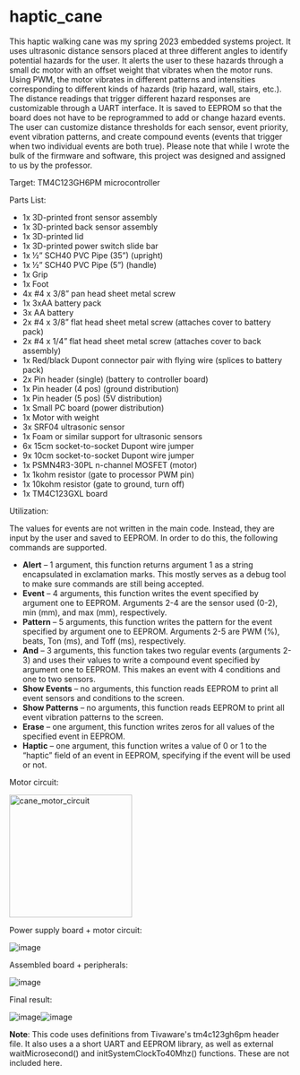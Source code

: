 # haptic_cane
This haptic walking cane was my spring 2023 embedded systems project. It uses ultrasonic distance sensors placed at three different angles to identify potential hazards for the user. It alerts the user to these hazards through a small dc motor with an offset weight that vibrates when the motor runs. Using PWM, the motor vibrates in different patterns and intensities corresponding to different kinds of hazards (trip hazard, wall, stairs, etc.). The distance readings that trigger different hazard responses are customizable through a UART interface. It is saved to EEPROM so that the board does not have to be reprogrammed to add or change hazard events. The user can customize distance thresholds for each sensor, event priority, event vibration patterns, and create compound events (events that trigger when two individual events are both true). Please note that while I wrote the bulk of the firmware and software, this project was designed and assigned to us by the professor. 

Target: TM4C123GH6PM microcontroller

Parts List:
-  1x 3D-printed front sensor assembly 
-  1x 3D-printed back sensor assembly 
-  1x 3D-printed lid 
-  1x 3D-printed power switch slide bar 
-  1x ½” SCH40 PVC Pipe (35”) (upright) 
-  1x ½” SCH40 PVC Pipe (5”) (handle) 
-  1x Grip 
-  1x Foot 
-  4x #4 x 3/8” pan head sheet metal screw
-  1x 3xAA battery pack 
-  3x AA battery 
-  2x #4 x 3/8” flat head sheet metal screw
     (attaches cover to battery pack)
-  2x #4 x 1/4” flat head sheet metal screw
     (attaches cover to back assembly)
-  1x Red/black Dupont connector pair with flying wire
     (splices to battery pack)
-  2x Pin header (single) (battery to controller board) 
-  1x Pin header (4 pos) (ground distribution) 
-  1x Pin header (5 pos) (5V distribution) 
-  1x Small PC board (power distribution) 
-  1x Motor with weight 
-  3x SRF04 ultrasonic sensor 
-  1x Foam or similar support for ultrasonic sensors 
-  6x 15cm socket-to-socket Dupont wire jumper 
-  9x 10cm socket-to-socket Dupont wire jumper 
-  1x PSMN4R3-30PL n-channel MOSFET (motor) 
-  1x 1kohm resistor (gate to processor PWM pin) 
-  1x 10kohm resistor (gate to ground, turn off) 
-  1x TM4C123GXL board

Utilization: 
  
  The values for events are not written in the main code. Instead, they are input by the user and saved to EEPROM. In order to do this, the following commands are supported. 
- **Alert** – 1 argument, this function returns argument 1 as a string encapsulated in exclamation marks. This mostly serves as a debug tool to make sure commands are still being accepted.
- **Event** – 4 arguments, this function writes the event specified by argument one to EEPROM. Arguments 2-4 are the sensor used (0-2), min (mm), and max (mm), respectively.
- **Pattern** – 5 arguments, this function writes the pattern for the event specified by argument one to EEPROM. Arguments 2-5 are PWM (%), beats, Ton (ms), and Toff (ms), respectively.
- **And** – 3 arguments, this function takes two regular events (arguments 2-3) and uses their values to write a compound event specified by argument one to EEPROM. This makes an event with 4 conditions and one to two sensors.
- **Show Events** – no arguments, this function reads EEPROM to print all event sensors and conditions to the screen.
- **Show Patterns** – no arguments, this function reads EEPROM to print all event vibration patterns to the screen.
- **Erase** – one argument, this function writes zeros for all values of the specified event in EEPROM.
- **Haptic** – one argument, this function writes a value of 0 or 1 to the “haptic” field of an event in EEPROM, specifying if the event will be used or not.
  
Motor circuit:
  
  <img width="219" alt="cane_motor_circuit" src="https://github.com/EdgarH52/haptic_cane/assets/89591117/4e5a9b3a-805e-4ea1-964e-a178a839ac7c">

Power supply board + motor circuit:

  ![image](https://github.com/EdgarH52/haptic_cane/assets/89591117/7738239b-a957-4768-926d-c607c2b856cf)

Assembled board + peripherals: 

  ![image](https://github.com/EdgarH52/haptic_cane/assets/89591117/fff13ce7-d956-4977-a54e-998af9d6994e)

Final result: 

  ![image](https://github.com/EdgarH52/haptic_cane/assets/89591117/cfa76c4d-0a28-4965-acaa-9b826d5ad003)![image](https://github.com/EdgarH52/haptic_cane/assets/89591117/c2f21c13-aa92-489e-8f87-d401eaf94bd9)

**Note**: This code uses definitions from Tivaware's tm4c123gh6pm header file. It also uses a a short UART and EEPROM library, as well as external waitMicrosecond() and initSystemClockTo40Mhz() functions. These are not included here.
